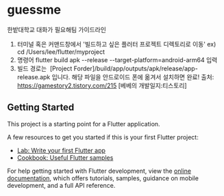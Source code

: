 # guessme

한밭대학교 대화가 필요해팀 가이드라인

1. 터미널 혹은 커맨드창에서 '빌드하고 싶은 플러터 프로젝트 디렉토리로 이동'
ex) cd /Users/lee/flutter/myproject
 
2. 명령어 flutter build apk --release --target-platform=android-arm64 입력
 
3. 빌드 경로는  [Project Forder]/build/app/outputs/apk/release/app-release.apk 입니다. 해당 파일을 안드로이드 폰에 옮겨서 설치하면 완료!
출처: https://gamestory2.tistory.com/215 [베베의 개발일지:티스토리]

## Getting Started

This project is a starting point for a Flutter application.

A few resources to get you started if this is your first Flutter project:

- [Lab: Write your first Flutter app](https://docs.flutter.dev/get-started/codelab)
- [Cookbook: Useful Flutter samples](https://docs.flutter.dev/cookbook)

For help getting started with Flutter development, view the
[online documentation](https://docs.flutter.dev/), which offers tutorials,
samples, guidance on mobile development, and a full API reference.
